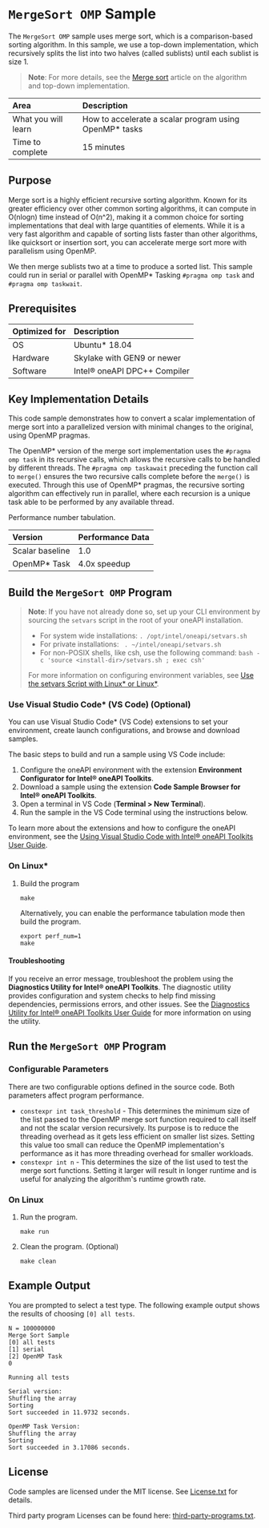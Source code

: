 # `MergeSort OMP` Sample

The `MergeSort OMP` sample uses merge sort, which is a comparison-based sorting algorithm. In this sample, we use a top-down implementation, which recursively splits the list into two halves (called sublists) until each sublist is size 1.

>**Note**: For more details, see the [Merge sort](http://en.wikipedia.org/wiki/Merge_sort) article on the algorithm and top-down implementation.

| Area                  | Description
|:---                   |:---
| What you will learn   | How to accelerate a scalar program using OpenMP* tasks
| Time to complete      | 15 minutes


## Purpose

Merge sort is a highly efficient recursive sorting algorithm. Known for its greater efficiency over other common sorting algorithms, it can compute in O(nlogn) time instead of O(n^2), making it a common choice for sorting implementations that deal with large quantities of elements. While it is a very fast algorithm and capable of sorting lists faster than other algorithms, like quicksort or insertion sort, you can accelerate merge sort more with parallelism using OpenMP.

We then merge sublists two at a time to produce a sorted list. This sample could run in serial or parallel with OpenMP* Tasking `#pragma omp task` and `#pragma omp taskwait`.

## Prerequisites

| Optimized for          | Description
|:---                    |:---
| OS                     | Ubuntu* 18.04
| Hardware               | Skylake with GEN9 or newer
| Software               | Intel® oneAPI DPC++ Compiler

## Key Implementation Details

This code sample demonstrates how to convert a scalar implementation of merge sort into a parallelized version with minimal changes to the original, using OpenMP pragmas.

The OpenMP* version of the merge sort implementation uses the `#pragma omp task` in its recursive calls, which allows the recursive calls to be handled by different threads. The `#pragma omp taskawait` preceding the function call to `merge()` ensures the two recursive calls complete before the `merge()` is executed. Through this use of OpenMP* pragmas, the recursive sorting algorithm can effectively run in parallel, where each recursion is a unique task able to be performed by any available thread.

Performance number tabulation.

| Version            | Performance Data
|:---                |:---
| Scalar baseline    | 1.0
| OpenMP* Task       | 4.0x speedup


## Build the `MergeSort OMP` Program

> **Note**: If you have not already done so, set up your CLI
> environment by sourcing  the `setvars` script in the root of your oneAPI installation.
>
> - For system wide installations: `. /opt/intel/oneapi/setvars.sh`
> - For private installations: ` . ~/intel/oneapi/setvars.sh`
> - For non-POSIX shells, like csh, use the following command: `bash -c 'source <install-dir>/setvars.sh ; exec csh'`
>
> For more information on configuring environment variables, see [Use the setvars Script with Linux* or Linux*](https://www.intel.com/content/www/us/en/develop/documentation/oneapi-programming-guide/top/oneapi-development-environment-setup/use-the-setvars-script-with-linux-or-macos.html).

### Use Visual Studio Code* (VS Code) (Optional)

You can use Visual Studio Code* (VS Code) extensions to set your environment,
create launch configurations, and browse and download samples.

The basic steps to build and run a sample using VS Code include:
 1. Configure the oneAPI environment with the extension **Environment Configurator for Intel® oneAPI Toolkits**.
 2. Download a sample using the extension **Code Sample Browser for Intel® oneAPI Toolkits**.
 3. Open a terminal in VS Code (**Terminal > New Terminal**).
 4. Run the sample in the VS Code terminal using the instructions below.

To learn more about the extensions and how to configure the oneAPI environment, see the 
[Using Visual Studio Code with Intel® oneAPI Toolkits User Guide](https://www.intel.com/content/www/us/en/develop/documentation/using-vs-code-with-intel-oneapi/top.html).

### On Linux*

1. Build the program
   ```
   make
   ```
   Alternatively, you can enable the performance tabulation mode then build the program.

   ```
   export perf_num=1
   make
   ```

#### Troubleshooting

If you receive an error message, troubleshoot the problem using the **Diagnostics Utility for Intel® oneAPI Toolkits**. The diagnostic utility provides configuration and system checks to help find missing dependencies, permissions errors, and other issues. See the [Diagnostics Utility for Intel® oneAPI Toolkits User Guide](https://www.intel.com/content/www/us/en/develop/documentation/diagnostic-utility-user-guide/top.html) for more information on using the utility.

## Run the `MergeSort OMP` Program

### Configurable Parameters

There are two configurable options defined in the source code. Both parameters affect program performance.

- `constexpr int task_threshold` - This determines the minimum size of the list passed to the OpenMP merge sort function required to call itself and not the scalar version recursively. Its purpose is to reduce the threading overhead as it gets less efficient on smaller list sizes. Setting this value too small can reduce the OpenMP implementation's performance as it has more threading overhead for smaller workloads.
- `constexpr int n` - This determines the size of the list used to test the merge sort functions. Setting it larger will result in longer runtime and is useful for analyzing the algorithm's runtime growth rate.

### On Linux

1. Run the program.
   ```
   make run
   ```

2. Clean the program. (Optional)
   ```
   make clean
   ```

## Example Output

You are prompted to select a test type. The following example output shows the results of choosing `[0] all tests`.

```
N = 100000000
Merge Sort Sample
[0] all tests
[1] serial
[2] OpenMP Task
0

Running all tests

Serial version:
Shuffling the array
Sorting
Sort succeeded in 11.9732 seconds.

OpenMP Task Version:
Shuffling the array
Sorting
Sort succeeded in 3.17086 seconds.
```

## License

Code samples are licensed under the MIT license. See
[License.txt](https://github.com/oneapi-src/oneAPI-samples/blob/master/License.txt) for details.

Third party program Licenses can be found here: [third-party-programs.txt](https://github.com/oneapi-src/oneAPI-samples/blob/master/third-party-programs.txt).
